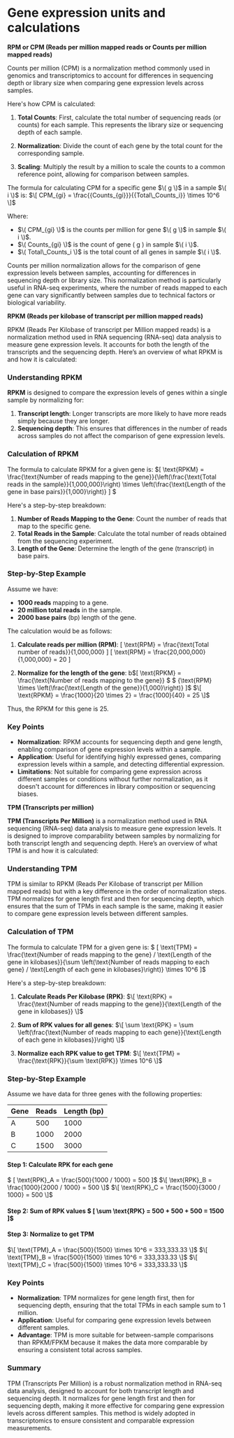 # Gene expression units and calculations


**RPM or CPM (Reads per million mapped reads or Counts per million mapped reads)**

Counts per million (CPM) is a normalization method commonly used in genomics and transcriptomics to account for differences in sequencing depth or library size when comparing gene expression levels across samples.

Here's how CPM is calculated:

1. **Total Counts**: First, calculate the total number of sequencing reads (or counts) for each sample. This represents the library size or sequencing depth of each sample.

2. **Normalization**: Divide the count of each gene by the total count for the corresponding sample.

3. **Scaling**: Multiply the result by a million to scale the counts to a common reference point, allowing for comparison between samples.

The formula for calculating CPM for a specific gene $\( g \)$ in a sample $\( i \)$ is:  $\[ CPM_{gi} = \frac{{Counts_{gi}}}{{Total\_Counts_i}} \times 10^6 \]$
                               

Where:
- $\( CPM_{gi} \)$ is the counts per million for gene $\( g \)$ in sample $\( i \)$.
- $\( Counts_{gi} \)$ is the count of gene \( g \) in sample $\( i \)$.
- $\( Total\_Counts_i \)$ is the total count of all genes in sample $\( i \)$.

Counts per million normalization allows for the comparison of gene expression levels between samples, accounting for differences in sequencing depth or library size. This normalization method is particularly useful in RNA-seq experiments, where the number of reads mapped to each gene can vary significantly between samples due to technical factors or biological variability.


**RPKM (Reads per kilobase of transcript per million mapped reads)**

RPKM (Reads Per Kilobase of transcript per Million mapped reads) is a normalization method used in RNA sequencing (RNA-seq) data analysis to measure gene expression levels. It accounts for both the length of the transcripts and the sequencing depth. Here’s an overview of what RPKM is and how it is calculated:

### Understanding RPKM

**RPKM** is designed to compare the expression levels of genes within a single sample by normalizing for:
1. **Transcript length**: Longer transcripts are more likely to have more reads simply because they are longer.
2. **Sequencing depth**: This ensures that differences in the number of reads across samples do not affect the comparison of gene expression levels.

### Calculation of RPKM

The formula to calculate RPKM for a given gene is: $\[ \text{RPKM} = \frac{\text{Number of reads mapping to the gene}}{\left(\frac{\text{Total reads in the sample}}{1,000,000}\right) \times \left(\frac{\text{Length of the gene in base pairs}}{1,000}\right)} \] $

Here's a step-by-step breakdown:

1. **Number of Reads Mapping to the Gene**: Count the number of reads that map to the specific gene.
2. **Total Reads in the Sample**: Calculate the total number of reads obtained from the sequencing experiment.
3. **Length of the Gene**: Determine the length of the gene (transcript) in base pairs.

### Step-by-Step Example

Assume we have:
- **1000 reads** mapping to a gene.
- **20 million total reads** in the sample.
- **2000 base pairs** (bp) length of the gene.

The calculation would be as follows:

1. **Calculate reads per million (RPM)**:
   \[ \text{RPM} = \frac{\text{Total number of reads}}{1,000,000} \]
   \[ \text{RPM} = \frac{20,000,000}{1,000,000} = 20 \]

2. **Normalize for the length of the gene**: b$\[ \text{RPKM} = \frac{\text{Number of reads mapping to the gene}} $
   $ {\text{RPM} \times \left(\frac{\text{Length of the gene}}{1,000}\right)} \]$
   $\[ \text{RPKM} =  \frac{1000}{20 \times 2} = \frac{1000}{40} = 25 \]$

Thus, the RPKM for this gene is 25.

### Key Points

- **Normalization**: RPKM accounts for sequencing depth and gene length, enabling comparison of gene expression levels within a sample.
- **Application**: Useful for identifying highly expressed genes, comparing expression levels within a sample, and detecting differential expression.
- **Limitations**: Not suitable for comparing gene expression across different samples or conditions without further normalization, as it doesn't account for differences in library composition or sequencing biases.


**TPM (Transcripts per million)**


**TPM (Transcripts Per Million)** is a normalization method used in RNA sequencing (RNA-seq) data analysis to measure gene expression levels. It is designed to improve comparability between samples by normalizing for both transcript length and sequencing depth. Here’s an overview of what TPM is and how it is calculated:

### Understanding TPM

TPM is similar to RPKM (Reads Per Kilobase of transcript per Million mapped reads) but with a key difference in the order of normalization steps. TPM normalizes for gene length first and then for sequencing depth, which ensures that the sum of TPMs in each sample is the same, making it easier to compare gene expression levels between different samples.

### Calculation of TPM

The formula to calculate TPM for a given gene is: $ \[ \text{TPM} = \frac{\text{Number of reads mapping to the gene} / \text{Length of the gene in kilobases}}{\sum \left(\text{Number of reads mapping to each gene} / \text{Length of each gene in kilobases}\right)} \times 10^6 \]$

Here's a step-by-step breakdown:

1. **Calculate Reads Per Kilobase (RPK)**: $\[ \text{RPK} = \frac{\text{Number of reads mapping to the gene}}{\text{Length of the gene in kilobases}} \]$

2. **Sum of RPK values for all genes**: $\[ \sum \text{RPK} = \sum \left(\frac{\text{Number of reads mapping to each gene}}{\text{Length of each gene in kilobases}}\right) \]$

3. **Normalize each RPK value to get TPM**: $\[ \text{TPM} = \frac{\text{RPK}}{\sum \text{RPK}} \times 10^6 \]$

### Step-by-Step Example

Assume we have data for three genes with the following properties:

| Gene | Reads | Length (bp) |
|------|-------|-------------|
| A    | 500   | 1000        |
| B    | 1000  | 2000        |
| C    | 1500  | 3000        |

#### Step 1: Calculate RPK for each gene

 $ \[ \text{RPK}_A = \frac{500}{1000 / 1000} = 500 \]$
$\[ \text{RPK}_B = \frac{1000}{2000 / 1000} = 500 \]$
$\[ \text{RPK}_C = \frac{1500}{3000 / 1000} = 500 \]$

#### Step 2: Sum of RPK values $ \[ \sum \text{RPK} = 500 + 500 + 500 = 1500 \]$ 

#### Step 3: Normalize to get TPM

$\[ \text{TPM}_A = \frac{500}{1500} \times 10^6 = 333,333.33 \]$
$\[ \text{TPM}_B = \frac{500}{1500} \times 10^6 = 333,333.33 \]$
$\[ \text{TPM}_C = \frac{500}{1500} \times 10^6 = 333,333.33 \]$

### Key Points

- **Normalization**: TPM normalizes for gene length first, then for sequencing depth, ensuring that the total TPMs in each sample sum to 1 million.
- **Application**: Useful for comparing gene expression levels between different samples.
- **Advantage**: TPM is more suitable for between-sample comparisons than RPKM/FPKM because it makes the data more comparable by ensuring a consistent total across samples.

### Summary

TPM (Transcripts Per Million) is a robust normalization method in RNA-seq data analysis, designed to account for both transcript length and sequencing depth. It normalizes for gene length first and then for sequencing depth, making it more effective for comparing gene expression levels across different samples. This method is widely adopted in transcriptomics to ensure consistent and comparable expression measurements.

